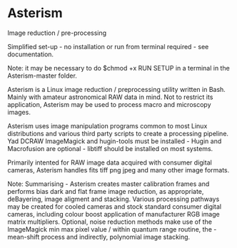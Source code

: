 # Asterism

Image reduction / pre-processing

Simplified set-up - no installation or run from terminal required - see documentation.

Note: it may be necessary to do $chmod +x RUN SETUP in a terminal in the Asterism-master folder.

Asterism is a Linux image reduction / preprocessing utility written in Bash. Mainly with amateur astronomical RAW data in mind. Not to restrict its application, Asterism may be used to process macro and microscopy images. 

Asterism uses image manipulation programs common to most Linux distributions and various third party scripts to create a processing pipeline. Yad DCRAW ImageMagick and hugin-tools must be installed - Hugin and Macrofusion are optional - libtiff should be installed on most systems.

Primarily intented for RAW image data acquired with consumer digital cameras, Asterism handles fits tiff png jpeg and many other image formats.

Note: Summarising - Asterism creates master calibration frames and performs bias dark and flat frame image reduction, as appropriate, deBayering, image aligment and stacking. Various processing pathways may be created for cooled cameras and stock standard consumer digital cameras, including colour boost application of manufacturer RGB image matrix multipliers. Optional, noise reduction methods make use of the ImageMagick min max pixel value / within quantum range routine, the -mean-shift process and indirectly, polynomial image stacking.
